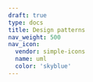 ```yaml
---
draft: true
type: docs
title: Design patterns
nav_weight: 500
nav_icon:
  vendor: simple-icons
  name: uml
  color: 'skyblue'
---
```

